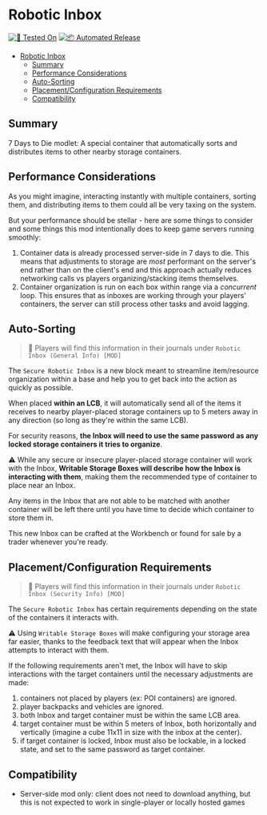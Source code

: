 # Robotic Inbox

[![🧪 Tested On](https://img.shields.io/badge/🧪%20Tested%20On-A20.6%20b9-blue.svg)](https://7daystodie.com/) [![📦 Automated Release](https://github.com/jonathan-robertson/robotic-inbox/actions/workflows/release.yml/badge.svg)](https://github.com/jonathan-robertson/robotic-inbox/actions/workflows/release.yml)

- [Robotic Inbox](#robotic-inbox)
  - [Summary](#summary)
  - [Performance Considerations](#performance-considerations)
  - [Auto-Sorting](#auto-sorting)
  - [Placement/Configuration Requirements](#placementconfiguration-requirements)
  - [Compatibility](#compatibility)

## Summary

7 Days to Die modlet: A special container that automatically sorts and distributes items to other nearby storage containers.

## Performance Considerations

As you might imagine, interacting instantly with multiple containers, sorting them, and distributing items to them could all be very taxing on the system.

But your performance should be stellar - here are some things to consider and some things this mod intentionally does to keep game servers running smoothly:

1. Container data is already processed server-side in 7 days to die. This means that adjustments to storage are *most* performant on the server's end rather than on the client's end and this approach actually reduces networking calls vs players organizing/stacking items themselves.
2. Container organization is run on each box within range via a *concurrent* loop. This ensures that as inboxes are working through your players' containers, the server can still process other tasks and avoid lagging.

## Auto-Sorting

> 📝 Players will find this information in their journals under `Robotic Inbox (General Info) [MOD]`

The `Secure Robotic Inbox` is a new block meant to streamline item/resource organization within a base and help you to get back into the action as quickly as possible.

When placed **within an LCB**, it will automatically send all of the items it receives to nearby player-placed storage containers up to 5 meters away in any direction (so long as they're within the same LCB).

For security reasons, **the Inbox will need to use the same password as any locked storage containers it tries to organize**.

⚠️ While any secure or insecure player-placed storage container will work with the Inbox, **Writable Storage Boxes will describe how the Inbox is interacting with them**, making them the recommended type of container to place near an Inbox.

Any items in the Inbox that are not able to be matched with another container will be left there until you have time to decide which container to store them in.

This new Inbox can be crafted at the Workbench or found for sale by a trader whenever you're ready.

## Placement/Configuration Requirements

> 📝 Players will find this information in their journals under `Robotic Inbox (Security Info) [MOD]`

The `Secure Robotic Inbox` has certain requirements depending on the state of the containers it interacts with.

⚠️ Using `Writable Storage Boxes` will make configuring your storage area far easier, thanks to the feedback text that will appear when the Inbox attempts to interact with them.

If the following requirements aren't met, the Inbox will have to skip interactions with the target containers until the necessary adjustments are made:

1. containers not placed by players (ex: POI containers) are ignored.
2. player backpacks and vehicles are ignored.
3. both Inbox and target container must be within the same LCB area.
4. target container must be within 5 meters of Inbox, both horizontally and vertically (imagine a cube 11x11 in size with the inbox at the center).
5. if target container is locked, Inbox must also be lockable, in a locked state, and set to the same password as target container.

## Compatibility

- Server-side mod only: client does not need to download anything, but this is not expected to work in single-player or locally hosted games
